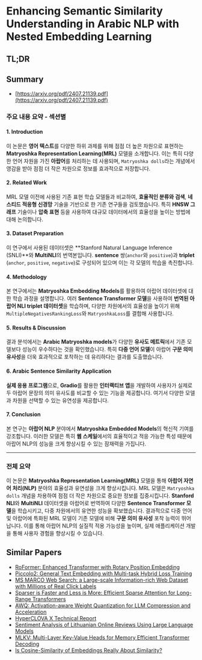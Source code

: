 # Enhancing Semantic Similarity Understanding in Arabic NLP with Nested Embedding Learning
## TL;DR
## Summary
- [https://arxiv.org/pdf/2407.21139.pdf](https://arxiv.org/pdf/2407.21139.pdf)

### 주요 내용 요약 - 섹션별

#### 1. Introduction
이 논문은 **영어 텍스트**를 다양한 하위 과제를 위해 점점 더 높은 차원으로 표현하는 **Matryoshka Representation Learning(MRL)** 모델을 소개합니다. 이는 특히 다양한 언어 자원을 가진 **아랍어**를 처리하는 데 사용되며, `Matryoshka dolls`라는 개념에서 영감을 받아 점점 더 작은 차원으로 정보를 효과적으로 저장합니다.

#### 2. Related Work
MRL 모델 이전에 사용된 기존 표현 학습 모델들과 비교하여, **효율적인 분류와 검색**, **네스티드 적응형 신경망** 기술을 기반으로 한 기존 연구들을 검토했습니다. 특히 **HNSW 그래프** 기술이나 **압축 표현** 등을 사용하여 대규모 데이터에서의 효율성을 높이는 방법에 대해 논의합니다.

#### 3. Dataset Preparation
이 연구에서 사용된 데이터셋은 **Stanford Natural Language Inference (SNLI)**와 **MultiNLI**의 번역본입니다. **sentence** 쌍(`anchor`와 `positive`)과 **triplet** (`anchor`, `positive`, `negative`)로 구성되어 있으며 이는 각 모델의 학습을 촉진합니다.

#### 4. Methodology
본 연구에서는 **Matryoshka Embedding Models**를 활용하여 아랍어 데이터셋에 대한 학습 과정을 설명합니다. 여러 **Sentence Transformer 모델**을 사용하여 **번역된 아랍어 NLI triplet 데이터셋**을 학습하며, 다양한 차원에서의 효율성을 높이기 위해 `MultipleNegativesRankingLoss`와 `MatryoshkaLoss`를 결합해 사용합니다.

#### 5. Results & Discussion
결과 분석에서는 **Arabic Matryoshka models**가 다양한 **유사도 메트릭**에서 기존 모델보다 성능이 우수하다는 것을 확인했습니다. 특히 **다중 언어 모델**이 아랍어 **구문 의미 유사성**을 더욱 효과적으로 포착하는 데 유리하다는 결과를 도출했습니다.

#### 6. Arabic Sentence Similarity Application
**실제 응용 프로그램**으로, **Gradio**를 활용한 **인터랙티브 앱**을 개발하여 사용자가 실제로 두 아랍어 문장의 의미 유사도를 비교할 수 있는 기능을 제공합니다. 여기서 다양한 모델과 차원을 선택할 수 있는 유연성을 제공합니다.

#### 7. Conclusion
본 연구는 **아랍어 NLP** 분야에서 **Matryoshka Embedded Models**의 혁신적 기여를 강조합니다. 이러한 모델은 특히 **웹 스케일**에서의 효율적이고 적응 가능한 특성 때문에 아랍어 NLP의 성능을 크게 향상시킬 수 있는 잠재력을 가집니다.

---

### 전체 요약

이 논문은 **Matryoshka Representation Learning(MRL)** 모델을 통해 **아랍어 자연어 처리(NLP)** 분야의 효율성과 유연성을 크게 향상시킵니다. MRL 모델은 `Matryoshka dolls` 개념을 차용하여 점점 더 작은 차원으로 중요한 정보를 집중시킵니다. **Stanford NLI**와 **MultiNLI** 데이터셋을 아랍어로 번역하여 다양한 **Sentence Transformer 모델**을 학습시키고, 다중 차원에서의 유연한 성능을 확보했습니다. 결과적으로 다중 언어 및 아랍어에 특화된 MRL 모델이 기존 모델에 비해 **구문 의미 유사성** 포착 능력이 뛰어납니다. 이를 통해 아랍어 NLP의 실질적 적용 가능성을 높이며, 실제 애플리케이션 개발을 통해 사용자 경험을 향상시킬 수 있습니다.

## Similar Papers
- [RoFormer: Enhanced Transformer with Rotary Position Embedding](2104.09864.md)
- [Piccolo2: General Text Embedding with Multi-task Hybrid Loss Training](2405.06932.md)
- [MS MARCO Web Search: a Large-scale Information-rich Web Dataset with Millions of Real Click Labels](2405.07526.md)
- [Sparser is Faster and Less is More: Efficient Sparse Attention for Long-Range Transformers](2406.16747.md)
- [AWQ: Activation-aware Weight Quantization for LLM Compression and Acceleration](2306.00978.md)
- [HyperCLOVA X Technical Report](2404.01954.md)
- [Sentiment Analysis of Lithuanian Online Reviews Using Large Language Models](2407.19914.md)
- [MLKV: Multi-Layer Key-Value Heads for Memory Efficient Transformer Decoding](2406.09297.md)
- [Is Cosine-Similarity of Embeddings Really About Similarity?](2403.05440.md)
